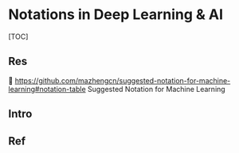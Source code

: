 # Notations in Deep Learning & AI

[TOC]



## Res
🚧 https://github.com/mazhengcn/suggested-notation-for-machine-learning#notation-table
Suggested Notation for Machine Learning



## Intro


## Ref

